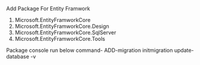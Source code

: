 Add Package For Entity Framwork
1. Microsoft.EntityFramworkCore
2. Microsoft.EntityFramworkCore.Design
3. Microsoft.EntityFramworkCore.SqlServer
4. Microsoft.EntityFramworkCore.Tools

Package console run below command-
ADD-migration initmigration
update-database -v